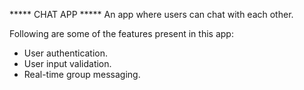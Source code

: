 ***** CHAT APP *****
An app where users can chat with each other.

Following are some of the features present in this app:
- User authentication.
- User input validation. 
- Real-time group messaging.
